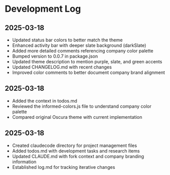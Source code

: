 # Development Log

## 2025-03-18
- Updated status bar colors to better match the theme
- Enhanced activity bar with deeper slate background (darkSlate)
- Added more detailed comments referencing company color palette
- Bumped version to 0.0.7 in package.json
- Updated theme description to mention purple, slate, and green accents
- Updated CHANGELOG.md with recent changes
- Improved color comments to better document company brand alignment

## 2025-03-18
- Added the context in todos.md
- Reviewed the informed-colors.js file to understand company color palette
- Compared original Oscura theme with current implementation

## 2025-03-18
- Created claudecode directory for project management files
- Added todos.md with development tasks and research items
- Updated CLAUDE.md with fork context and company branding information
- Established log.md for tracking iterative changes